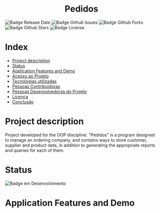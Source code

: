 <h1 align="center"> Pedidos </h1>

![Badge Release Date](https://img.shields.io/github/release-date/Helmont1/ordering_management)
![Badge Github Issues](https://img.shields.io/github/issues/Helmont1/ordering_management)
![Badge Github Forks](https://img.shields.io/github/forks/Helmont1/ordering_management)
![Badge Github Stars](https://img.shields.io/github/stars/Helmont1/ordering_management)
![Badge License](https://img.shields.io/github/license/Helmont1/ordering_management)

# Index 
* [Project description](#project-description)
* [Status](#status)
* [Application Features and Demo](#application-features-and-demo)
* [Acesso ao Projeto](#acesso-ao-projeto)
* [Tecnologias utilizadas](#tecnologias-utilizadas)
* [Pessoas Contribuidoras](#pessoas-contribuidoras)
* [Pessoas Desenvolvedoras do Projeto](#pessoas-desenvolvedoras)
* [Licença](#licença)
* [Conclusão](#conclusão)

# Project description

Project developed for the OOP discipline. "Pedidos" is a program designed to manage an ordering company, and contains ways to store customer, supplier and product data, in addition to generating the appropriate reports and queries for each of them.

# Status
![Badge em Desenvolvimento](http://img.shields.io/static/v1?label=STATUS&message=Concluded&color=GREEN&style=for-the-badge)

# Application Features and Demo

